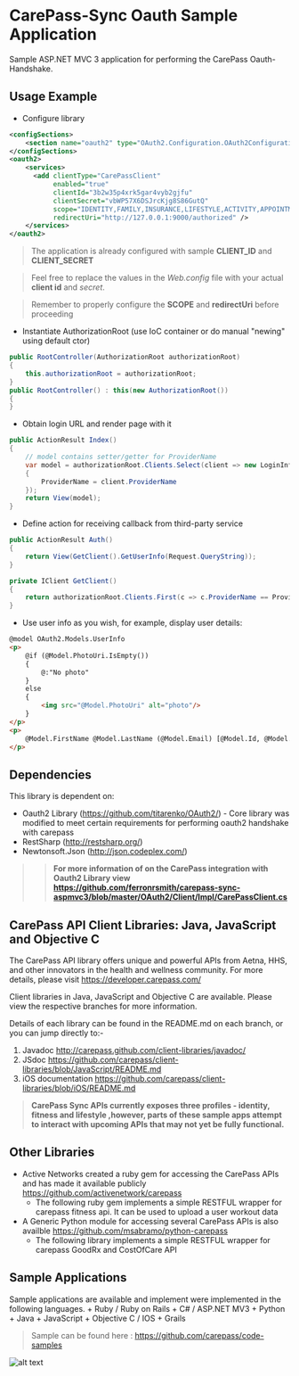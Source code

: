 # CarePass-Sync Oauth Sample Application #

Sample ASP.NET MVC 3 application for performing the CarePass Oauth-Handshake.


## Usage Example ##

- Configure library

```xml
<configSections>
    <section name="oauth2" type="OAuth2.Configuration.OAuth2ConfigurationSection, OAuth2, Version=0.8.*, Culture=neutral"/>
</configSections>
<oauth2>
    <services>
      <add clientType="CarePassClient"
           enabled="true"
           clientId="3b2w35p4xrk5gar4vyb2gjfu"
           clientSecret="vbWP57X6DSJrcKjg8S86GutQ"
           scope="IDENTITY,FAMILY,INSURANCE,LIFESTYLE,ACTIVITY,APPOINTMENT,FITNESS"
           redirectUri="http://127.0.0.1:9000/authorized" />
    </services>
</oauth2>
```

> The application is already configured with sample **CLIENT_ID** and **CLIENT_SECRET**

> Feel free to replace the values in the *Web.config* file with your actual **client id** and *secret*.

> Remember to properly configure the **SCOPE** and **redirectUri** before proceeding

- Instantiate AuthorizationRoot (use IoC container or do manual "newing" using default ctor)

```c#
public RootController(AuthorizationRoot authorizationRoot)
{
    this.authorizationRoot = authorizationRoot;
}
public RootController() : this(new AuthorizationRoot())
{
}
```

- Obtain login URL and render page with it

```c#
public ActionResult Index()
{
	// model contains setter/getter for ProviderName
    var model = authorizationRoot.Clients.Select(client => new LoginInfoModel
    {
        ProviderName = client.ProviderName
    });
    return View(model);
}
```

- Define action for receiving callback from third-party service

```c#
public ActionResult Auth()
{
    return View(GetClient().GetUserInfo(Request.QueryString));
}

private IClient GetClient()
{
    return authorizationRoot.Clients.First(c => c.ProviderName == ProviderName);
}
```

- Use user info as you wish, for example, display user details:

```html
@model OAuth2.Models.UserInfo
<p>
    @if (@Model.PhotoUri.IsEmpty())
    {
        @:"No photo"
    }
    else
    {
        <img src="@Model.PhotoUri" alt="photo"/>
    }
</p>
<p>
    @Model.FirstName @Model.LastName (@Model.Email) [@Model.Id, @Model.ProviderName]
</p>
```

## Dependencies ##

This library is dependent on:

- Oauth2 Library (https://github.com/titarenko/OAuth2/) - Core library was modified to meet certain requirements for performing oauth2 handshake with carepass
- RestSharp (http://restsharp.org/)
- Newtonsoft.Json (http://json.codeplex.com/)

>> **For more information of on the CarePass integration with Oauth2 Library view https://github.com/ferronrsmith/carepass-sync-aspmvc3/blob/master/OAuth2/Client/Impl/CarePassClient.cs**

CarePass API Client Libraries: Java, JavaScript and Objective C
---------------------------------------------------------------
The CarePass API library offers unique and powerful APIs from Aetna, HHS, and other innovators in the health and wellness community. For more details, please visit <https://developer.carepass.com/>

Client libraries in Java, JavaScript and Objective C are available. Please view the respective branches for more information.

Details of each  library can be found in the README.md on each branch, or you can jump directly to:-

1. Javadoc <http://carepass.github.com/client-libraries/javadoc/>
2. JSdoc <https://github.com/carepass/client-libraries/blob/JavaScript/README.md>
3. iOS documentation <https://github.com/carepass/client-libraries/blob/iOS/README.md>

> **CarePass Sync APIs currently exposes three profiles - identity, fitness and lifestyle ,however, parts of these sample apps attempt to interact with upcoming APIs that may not yet be fully functional.**


Other Libraries 
---------------------------------------------------------------
+ Active Networks created a ruby gem for accessing the CarePass APIs and has made it available publicly https://github.com/activenetwork/carepass
	+ The following ruby gem implements a simple RESTFUL wrapper for carepass fitness api. It can be used to upload a user workout data
+ A Generic Python module for accessing several CarePass APIs is also availble https://github.com/msabramo/python-carepass
	+ The following library implements a simple RESTFUL wrapper for carepass GoodRx and CostOfCare API
	
Sample Applications
---------------------------------------------------------------- 
Sample applications are available and implement were implemented in the following languages.
	+ Ruby / Ruby on Rails
	+ C# / ASP.NET MV3
	+ Python
	+ Java
	+ JavaScript
	+ Objective C / IOS
	+ Grails
	
> Sample can be found here : https://github.com/carepass/code-samples


![alt text](https://www.carepass.com/carepass/resources/images/registered_cp_logo.png "CarePass Logo")
